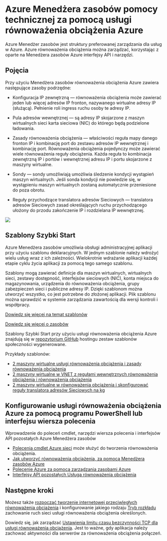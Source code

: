 <properties
   pageTitle="Azure Menedżera zasobów pomocy technicznej dla usługi równoważenia obciążenia | Microsoft Azure "
   description="Przy użyciu programu powershell dla usługi równoważenia obciążenia przy użyciu Menedżera zasobów Azure. Korzystanie z szablonów dla równoważenia obciążenia"
   services="load-balancer"
   documentationCenter="na"
   authors="sdwheeler"
   manager="carmonm"
   editor="tysonn" />
<tags
   ms.service="load-balancer"
   ms.devlang="na"
   ms.topic="article"
   ms.tgt_pltfrm="na"
   ms.workload="infrastructure-services"
   ms.date="10/24/2016"
   ms.author="sewhee" />


# <a name="using-azure-resource-manager-support-with-azure-load-balancer"></a>Azure Menedżera zasobów pomocy technicznej za pomocą usługi równoważenia obciążenia Azure

Azure Menedżer zasobów jest struktury preferowanej zarządzania dla usług w Azure. Azure równoważenia obciążenia można zarządzać, korzystając z oparte na Menedżera zasobów Azure interfejsy API i narzędzi.

## <a name="concepts"></a>Pojęcia

Przy użyciu Menedżera zasobów równoważenia obciążenia Azure zawiera następujące zasoby podrzędne:

- Konfiguracja IP zewnętrzną — równoważenia obciążenia może zawierać jeden lub więcej adresów IP fronton, nazywanego wirtualne adresy IP (służącą). Pełnienie roli ingress ruchu osoby te adresy IP.

- Pula adresów wewnętrznej — są adresy IP skojarzone z maszyn wirtualnych sieci karta sieciowa (NIC) do którego będą podzielone ładowania.

- Zasady równoważenia obciążenia — właściwości reguła mapy danego fronton IP i kombinację port do zestawu adresów IP wewnętrznej i kombinację port. Równoważenia obciążenia pojedynczy może zawierać wiele równoważenia reguły obciążenia. Każda reguła to kombinacja zewnętrzną IP i portów i wewnętrznej adresu IP i portu skojarzone z maszyny wirtualne.

- Sondy — sondy umożliwiają umożliwia śledzenie kondycji wystąpień maszyn wirtualnych. Jeśli sonda kondycji nie powiedzie się, w wystąpieniu maszyn wirtualnych zostaną automatycznie przeniesione do poza obrotu.

- Reguły przychodzące translatora adresów Sieciowych — translatora adresów Sieciowych zasad określających ruchu przychodzącego ułożony do przodu zakończenie IP i rozdzielana IP wewnętrznej.

![](./media/load-balancer-arm/load-balancer-arm.png)

## <a name="quickstart-templates"></a>Szablony Szybki Start

Azure Menedżera zasobów umożliwia obsługi administracyjnej aplikacji przy użyciu szablonu deklaracyjnych. W jednym szablonie należy wdrożyć wielu usług wraz z ich zależności. Wielokrotnie wdrażanie aplikacji każdej etapie cyklu życia aplikacji za pomocą tego samego szablonu.

Szablony mogą zawierać definicje dla maszyn wirtualnych, wirtualnych sieci, zestawy dostępność, interfejsów sieciowych (NIC), konta miejsca do magazynowania, urządzenia do równoważenia obciążenia, grupy zabezpieczeń sieci i publiczne adresy IP. Dzięki szablonom można utworzyć wszystko, co jest potrzebne do złożonej aplikacji. Plik szablonu można sprawdzić w systemie zarządzania zawartością dla wersji kontroli i współpracy.

[Dowiedz się więcej na temat szablonów](http://go.microsoft.com/fwlink/?LinkId=544798)

[Dowiedz się więcej o zasobów](../virtual-network/resource-groups-networking.md)

Szablony Szybki Start przy użyciu usługi równoważenia obciążenia Azure znajdują się w [repozytorium GitHub](https://github.com/Azure/azure-quickstart-templates) hostingu zestaw szablonów społeczności wygenerowane.

Przykłady szablonów:

- [2 maszyny wirtualne usługi równoważenia obciążenia i zasady równoważenia obciążenia](http://go.microsoft.com/fwlink/?LinkId=544799)
- [2 maszyny wirtualne w VNET z regułami wewnętrznych równoważenia obciążenia i równoważenia obciążenia](http://go.microsoft.com/fwlink/?LinkId=544800)
- [2 maszyny wirtualne w równoważenia obciążenia i skonfigurować reguły translatora adresów Sieciowych na kg](http://go.microsoft.com/fwlink/?LinkId=544801)


## <a name="setting-up-azure-load-balancer-with-a-powershell-or-cli"></a>Konfigurowanie usługi równoważenia obciążenia Azure za pomocą programu PowerShell lub interfejsu wiersza polecenia

Wprowadzenie do poleceń cmdlet, narzędzi wiersza polecenia i interfejsów API pozostałych Azure Menedżera zasobów

- [Polecenia cmdlet Azure sieci](https://msdn.microsoft.com/library/azure/mt163510.aspx) może służyć do tworzenia równoważenia obciążenia.
- [Jak utworzyć równoważenia obciążenia, za pomocą Menedżera zasobów Azure](load-balancer-get-started-ilb-arm-ps.md)
- [Polecenie Azure za pomocą zarządzania zasobami Azure](../xplat-cli-azure-resource-manager.md)
- [Interfejsy API pozostałych Usługa równoważenia obciążenia](https://msdn.microsoft.com/library/azure/mt163651.aspx)


## <a name="next-steps"></a>Następne kroki

Możesz także [rozpocząć tworzenie internetowej przeciwległych równoważenia obciążenia](load-balancer-get-started-internet-arm-ps.md) i konfigurowanie jakiego rodzaju [Tryb rozkładu](load-balancer-distribution-mode.md) zachowanie ruch sieci usługi równoważenia obciążenia określonych.

Dowiedz się, jak zarządzać [Ustawienia limitu czasu bezczynności TCP dla usługi równoważenia obciążenia](load-balancer-tcp-idle-timeout.md). Jest to ważne, gdy aplikacja należy zachować aktywności dla serwerów za równoważenia obciążenia połączeń.
